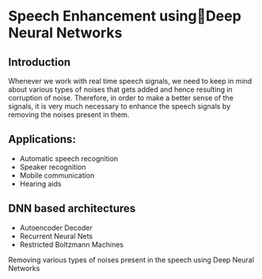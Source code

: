 # Speech Enhancement usingDeep Neural Networks
## Introduction
Whenever we work with real time speech signals, we need to keep in mind about various types of noises that gets added and hence resulting in corruption of noise.
Therefore, in order to make a better sense of the signals, it is very much necessary to enhance the speech signals by removing the noises present in them. 

## Applications:
* Automatic speech recognition
* Speaker recognition
* Mobile communication
* Hearing aids 

## DNN based architectures
* Autoencoder Decoder 
* Recurrent Neural Nets
* Restricted Boltzmann Machines



Removing various types of noises present in the speech using Deep Neural Networks
